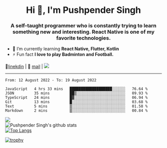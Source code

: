 <h1 align="center">Hi 👋, I'm Pushpender Singh</h1>
<h3 align="center">A self-taught programmer who is constantly trying to learn something new and interesting. React Native is one of my favorite technologies.</h3>

- 🌱 I’m currently learning **React Native, Flutter, Kotlin**
- ⚡ Fun fact **I love to play Badminton and Football.**

👔[linekdin](https://www.linkedin.com/in/pushpender-singh-240061202/) | 📧 [mail](mailto:pushpendersingh@p2devs.com) | ![](https://komarev.com/ghpvc/?username=pushpender-singh-ap&color=blue)


---

<!--START_SECTION:waka-->

```text
From: 12 August 2022 - To: 19 August 2022

JavaScript   4 hrs 33 mins   ███████████████████░░░░░░   76.64 %
JSON         35 mins         ██▒░░░░░░░░░░░░░░░░░░░░░░   09.93 %
TypeScript   24 mins         █▓░░░░░░░░░░░░░░░░░░░░░░░   06.94 %
Git          13 mins         █░░░░░░░░░░░░░░░░░░░░░░░░   03.68 %
Text         5 mins          ▒░░░░░░░░░░░░░░░░░░░░░░░░   01.58 %
Markdown     2 mins          ▒░░░░░░░░░░░░░░░░░░░░░░░░   00.84 %
```

<!--END_SECTION:waka-->

<img align="left" src="https://github-readme-streak-stats.herokuapp.com/?user=pushpender-singh-ap&theme=dark" /></br>
![Pushpender Singh's github stats](https://github-readme-stats.vercel.app/api?username=pushpender-singh-ap&show_icons=true&theme=radical&count_private=true)</br>
[![Top Langs](https://github-readme-stats.vercel.app/api/top-langs/?username=pushpender-singh-ap&theme=radical)](https://github.com/pushpender-singh-ap/github-readme-stats)

[![trophy](https://github-profile-trophy.vercel.app/?username=pushpender-singh-ap&theme=radical)](https://github.com/pushpender-singh-ap/pushpender-singh-ap)
